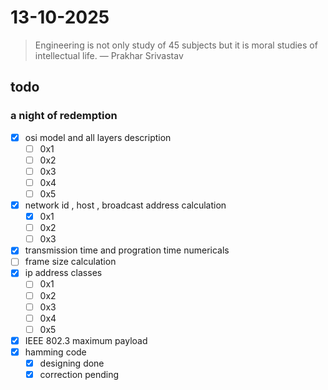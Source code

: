 # 13-10-2025

> Engineering is not only study of 45 subjects but it is moral studies of intellectual life. — Prakhar Srivastav

## todo
### a night of redemption
- [x] osi model and all layers description 
	- [ ] 0x1
	- [ ] 0x2 
	- [ ] 0x3
	- [ ] 0x4
	- [ ] 0x5
- [x] network id , host , broadcast address calculation 
	- [x] 0x1
	- [ ] 0x2
	- [ ] 0x3
- [x] transmission time and progration time numericals 
- [ ] frame size calculation
- [x] ip address classes 
	- [ ] 0x1
	- [ ] 0x2
	- [ ] 0x3
	- [ ] 0x4
	- [ ] 0x5
- [x] IEEE 802.3 maximum payload 
- [x] hamming code 
	- [x] designing done
	- [x] correction pending
